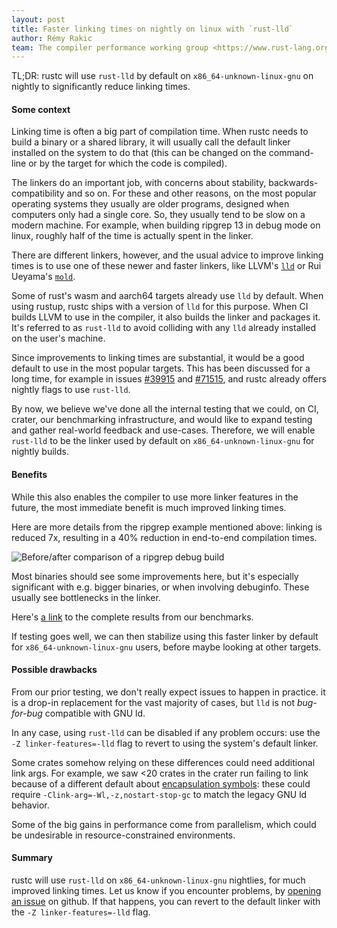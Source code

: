 ```yaml
---
layout: post
title: Faster linking times on nightly on linux with `rust-lld`
author: Rémy Rakic
team: The compiler performance working group <https://www.rust-lang.org/governance/teams/compiler#team-wg-compiler-performance>
---
```


TL;DR: rustc will use `rust-lld` by default on `x86_64-unknown-linux-gnu` on nightly to
significantly reduce linking times.

#### Some context

Linking time is often a big part of compilation time. When rustc needs to build a binary or a shared
library, it will usually call the default linker installed on the system to do that (this can be
changed on the command-line or by the target for which the code is compiled).

The linkers do an important job, with concerns about stability, backwards-compatibility and so on.
For these and other reasons, on the most popular operating systems they usually are older programs,
designed when computers only had a single core. So, they usually tend to be slow on a modern
machine. For example, when building ripgrep 13 in debug mode on linux, roughly half of the time is
actually spent in the linker.

There are different linkers, however, and the usual advice to improve linking times is to use one of
these newer and faster linkers, like LLVM's [`lld`](https://lld.llvm.org/) or Rui Ueyama's
[`mold`](https://github.com/rui314/mold).

Some of rust's wasm and aarch64 targets already use `lld` by default. When using rustup, rustc ships
with a version of `lld` for this purpose. When CI builds LLVM to use in the compiler, it also builds
the linker and packages it. It's referred to as `rust-lld` to avoid colliding with any `lld` already
installed on the user's machine.

Since improvements to linking times are substantial, it would be a good default to use in the most
popular targets. This has been discussed for a long time, for example in issues
[#39915](https://github.com/rust-lang/rust/issues/39915) and
[#71515](https://github.com/rust-lang/rust/issues/71515), and rustc already offers nightly flags to
use `rust-lld`.

By now, we believe we've done all the internal testing that we could, on CI, crater, our
benchmarking infrastructure, and would like to expand testing and gather real-world feedback and
use-cases. Therefore, we will enable `rust-lld` to be the linker used by default on
`x86_64-unknown-linux-gnu` for nightly builds.

#### Benefits

While this also enables the compiler to use more linker features in the future, the most immediate
benefit is much improved linking times.

Here are more details from the ripgrep example mentioned above: linking is reduced 7x, resulting in
a 40% reduction in end-to-end compilation times.

![Before/after comparison of a `ripgrep` debug build](../../../../images/inside-rust/2024-05-01-enabling-rust-lld-on-linux/ripgrep-comparison.png)

Most binaries should see some improvements here, but it's especially significant with e.g. bigger
binaries, or when involving debuginfo. These usually see bottlenecks in the linker.

Here's [a
link](https://perf.rust-lang.org/compare.html?start=b3e117044c7f707293edc040edb93e7ec5f7040a&end=baed03c51a68376c1789cc373581eea0daf89967&stat=instructions%3Au&tab=compile)
to the complete results from our benchmarks.

If testing goes well, we can then stabilize using this faster linker by default for
`x86_64-unknown-linux-gnu` users, before maybe looking at other targets.

#### Possible drawbacks

From our prior testing, we don't really expect issues to happen in practice. it is a drop-in
replacement for the vast majority of cases, but `lld` is not _bug-for-bug_ compatible with GNU ld.

In any case, using `rust-lld` can be disabled if any problem occurs: use the `-Z
linker-features=-lld` flag to revert to using the system's default linker.

Some crates somehow relying on these differences could need additional link args. For example, we
saw <20 crates in the crater run failing to link because of a different default about [encapsulation
symbols](https://lld.llvm.org/ELF/start-stop-gc): these could require
`-Clink-arg=-Wl,-z,nostart-stop-gc` to match the legacy GNU ld behavior.

Some of the big gains in performance come from parallelism, which could be undesirable in
resource-constrained environments.

#### Summary

rustc will use `rust-lld` on `x86_64-unknown-linux-gnu` nightlies, for much improved linking times.
Let us know if you encounter problems, by [opening an
issue](https://github.com/rust-lang/rust/issues/new/choose) on github. If that happens, you can
revert to the default linker with the `-Z linker-features=-lld` flag.
